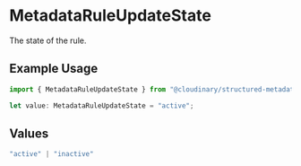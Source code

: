 # MetadataRuleUpdateState

The state of the rule.

## Example Usage

```typescript
import { MetadataRuleUpdateState } from "@cloudinary/structured-metadata/models/components";

let value: MetadataRuleUpdateState = "active";
```

## Values

```typescript
"active" | "inactive"
```